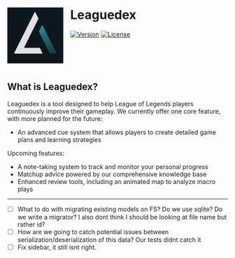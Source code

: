# <img src="build/icon.png" alt="Leaguedex Logo" width="128" height="128" align="left" style="margin-right: 16px;"> Leaguedex

[![Version](https://img.shields.io/badge/version-0.0.52-blue.svg)](https://github.com/donnyroufs/leaguedex-app/releases)
[![License](https://img.shields.io/badge/license-MIT-green.svg)](LICENSE)

<div style="height: 50px; margin: 20px 0;"></div>

## What is Leaguedex?

Leaguedex is a tool designed to help League of Legends players continuously improve their gameplay. We currently offer one core feature, with more planned for the future:

- An advanced cue system that allows players to create detailed game plans and learning strategies

Upcoming features:
- A note-taking system to track and monitor your personal progress
- Matchup advice powered by our comprehensive knowledge base
- Enhanced review tools, including an animated map to analyze macro plays


---

- [ ] What to do with migrating existing models on FS? Do we use sqlite? Do we write a migrator? I also dont think I should be looking at file name but rather id?
- [ ] How are we going to catch potential issues between serialization/deserialization of this data? Our tests didnt catch it
- [ ] Fix sidebar, it still isnt right.
